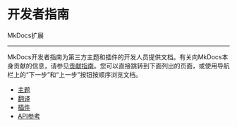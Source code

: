 # 开发者指南

MkDocs扩展

---

MkDocs开发者指南为第三方主题和插件的开发人员提供文档。有关向MkDocs本身贡献的信息，请参见[贡献指南]。您可以直接跳转到下面列出的页面，或使用导航栏上的“下一步”和“上一步”按钮按顺序浏览文档。

- [主题](themes.md)
- [翻译](translations.md)
- [插件](plugins.md)
- [API参考](api.md)

[贡献指南]: ../about/contributing.md